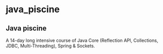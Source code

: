# java_piscine
## Java piscine
A 14-day long intensive course of Java Core (Reflection API, Collections, JDBC, Multi-Threading), Spring & Sockets.
